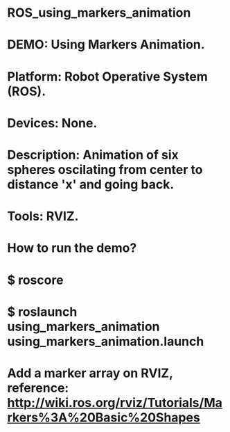 # ROS_using_markers_animation
# DEMO: Using Markers Animation.
# Platform: Robot Operative System (ROS).
# Devices: None.
# Description: Animation of six spheres oscilating from center to distance 'x' and going back.
# Tools: RVIZ.
# How to run the demo?
  # $ roscore
  # $ roslaunch using_markers_animation using_markers_animation.launch
  # Add a marker array on RVIZ, reference: http://wiki.ros.org/rviz/Tutorials/Markers%3A%20Basic%20Shapes


